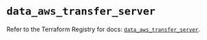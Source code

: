 # `data_aws_transfer_server`

Refer to the Terraform Registry for docs: [`data_aws_transfer_server`](https://registry.terraform.io/providers/hashicorp/aws/4.54.0/docs/data-sources/transfer_server).
